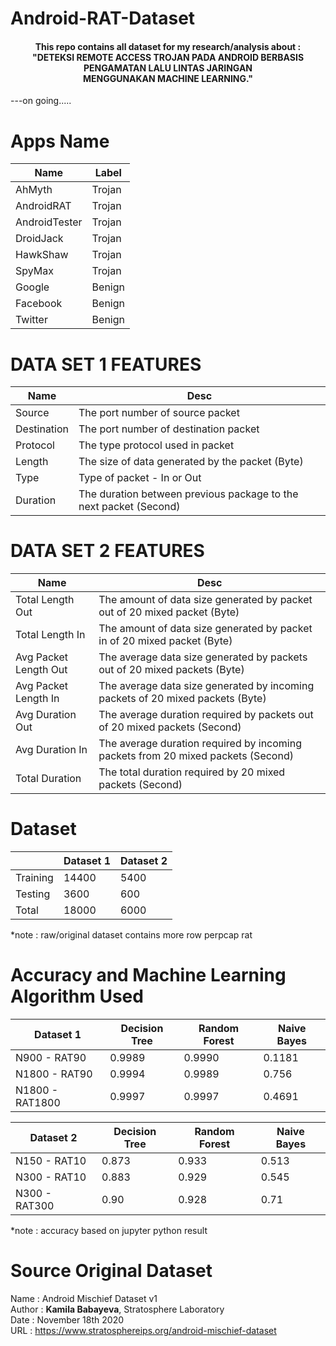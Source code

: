 # Android-RAT-Dataset
<h4 align="center">This repo contains all dataset for my research/analysis about : <br>
"DETEKSI REMOTE ACCESS TROJAN PADA ANDROID BERBASIS PENGAMATAN LALU LINTAS JARINGAN <br> MENGGUNAKAN MACHINE LEARNING." </h4>

---on going.....

# Apps Name
| Name | Label |
| ---------- | ---------- |
| AhMyth | Trojan |
| AndroidRAT | Trojan |
| AndroidTester | Trojan |
| DroidJack | Trojan |
| HawkShaw | Trojan |
| SpyMax | Trojan |
| Google | Benign |
| Facebook | Benign |
| Twitter | Benign |

# DATA SET 1 FEATURES
| Name | Desc |
| ----------- | ------------ |
| Source | The port number of source packet |
| Destination | The port number of destination packet |
| Protocol | The type protocol used in packet |
| Length | The size of data generated by the packet (Byte) |
| Type | Type of packet - In or Out |
| Duration | The duration between previous package to the next packet (Second) |

# DATA SET 2 FEATURES
| Name | Desc |
| ------------- | ------------ |
| Total Length Out | The amount of data size generated by packet out of 20 mixed packet (Byte) |
| Total Length In | The amount of data size generated by packet in of 20 mixed packet (Byte) |
| Avg Packet Length Out | The average data size generated by packets out of 20 mixed packets (Byte) |
| Avg Packet Length In | The average data size generated by incoming packets of 20 mixed packets (Byte) |
| Avg Duration Out | The average duration required by packets out of 20 mixed packets (Second) |
| Avg Duration In | The average duration required by incoming packets from 20 mixed packets (Second) |
| Total Duration | The total duration required by 20 mixed packets (Second) |

# Dataset
|  | Dataset 1 | Dataset 2 |
| ----- | ---- | ---- |
| Training | 14400 | 5400 |
| Testing | 3600 | 600 |
| Total | 18000 | 6000 |

*note : raw/original dataset contains more row perpcap rat

# Accuracy and Machine Learning Algorithm Used
| Dataset 1 | Decision Tree | Random Forest | Naive Bayes |
| ------------ | ---------- | ---------- | ---------- |
| N900 - RAT90 | 0.9989 | 0.9990 | 0.1181 |
| N1800 - RAT90 | 0.9994 | 0.9989 | 0.756 |
| N1800 - RAT1800 | 0.9997 | 0.9997 | 0.4691 |

| Dataset 2 | Decision Tree | Random Forest | Naive Bayes |
| ------------ | ---------- | ---------- | ---------- |
| N150 - RAT10 | 0.873 | 0.933 | 0.513 |
| N300 - RAT10 | 0.883 | 0.929 | 0.545 |
| N300 - RAT300 | 0.90 | 0.928 | 0.71 |

*note : accuracy based on jupyter python result

# Source Original Dataset
Name : Android Mischief Dataset v1<br>
Author : <b>Kamila Babayeva</b>, Stratosphere Laboratory<br>
Date : November 18th 2020<br>
URL : https://www.stratosphereips.org/android-mischief-dataset
